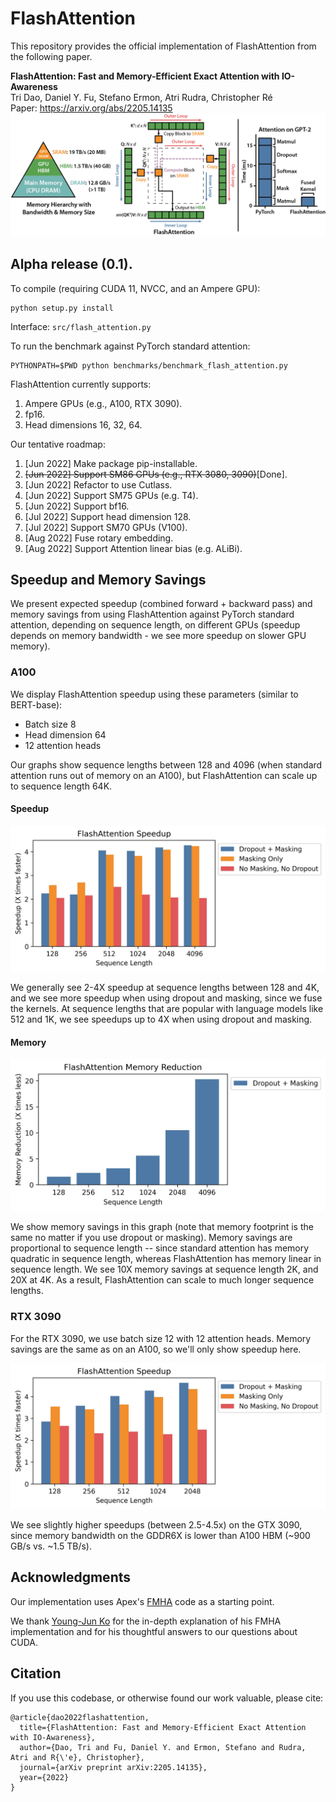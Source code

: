 # FlashAttention
This repository provides the official implementation of FlashAttention from the
following paper.

**FlashAttention: Fast and Memory-Efficient Exact Attention with IO-Awareness**  
Tri Dao, Daniel Y. Fu, Stefano Ermon, Atri Rudra, Christopher Ré  
Paper: https://arxiv.org/abs/2205.14135
![FlashAttention](assets/flashattn_banner.jpg)

## Alpha release (0.1).

To compile (requiring CUDA 11, NVCC, and an Ampere GPU):
```
python setup.py install
```

Interface: `src/flash_attention.py`

To run the benchmark against PyTorch standard attention: 
```
PYTHONPATH=$PWD python benchmarks/benchmark_flash_attention.py
```

FlashAttention currently supports:
1. Ampere GPUs (e.g., A100, RTX 3090).
2. fp16.
3. Head dimensions 16, 32, 64.

Our tentative roadmap:
1. [Jun 2022] Make package pip-installable.
2. ~~[Jun 2022] Support SM86 GPUs (e.g., RTX 3080, 3090)~~[Done].
3. [Jun 2022] Refactor to use Cutlass.
4. [Jun 2022] Support SM75 GPUs (e.g. T4).
5. [Jun 2022] Support bf16.
6. [Jul 2022] Support head dimension 128.
7. [Jul 2022] Support SM70 GPUs (V100).
8. [Aug 2022] Fuse rotary embedding.
9. [Aug 2022] Support Attention linear bias (e.g. ALiBi).

## Speedup and Memory Savings

We present expected speedup (combined forward + backward pass) and memory savings from using FlashAttention against PyTorch standard attention, depending on sequence length, on different GPUs (speedup depends on memory bandwidth - we see more speedup on slower GPU memory).

### A100

We display FlashAttention speedup using these parameters (similar to BERT-base):
* Batch size 8
* Head dimension 64
* 12 attention heads

Our graphs show sequence lengths between 128 and 4096 (when standard attention runs out of memory on an A100), but FlashAttention can scale up to sequence length 64K.

#### Speedup

![FlashAttention speedup](assets/flashattn_speedup.jpg)

We generally see 2-4X speedup at sequence lengths between 128 and 4K, and we see more speedup when using dropout and masking, since we fuse the kernels.
At sequence lengths that are popular with language models like 512 and 1K, we see speedups up to 4X when using dropout and masking.

#### Memory

![FlashAttention memory](assets/flashattn_memory.jpg)

We show memory savings in this graph (note that memory footprint is the same no matter if you use dropout or masking).
Memory savings are proportional to sequence length -- since standard attention has memory quadratic in sequence length, whereas FlashAttention has memory linear in sequence length.
We see 10X memory savings at sequence length 2K, and 20X at 4K.
As a result, FlashAttention can scale to much longer sequence lengths.

### RTX 3090

For the RTX 3090, we use batch size 12 with 12 attention heads.
Memory savings are the same as on an A100, so we'll only show speedup here.

![FlashAttention speedup GTX 3090](assets/flashattn_speedup_3090.jpg)

We see slightly higher speedups (between 2.5-4.5x) on the GTX 3090, since memory bandwidth on the GDDR6X is lower than A100 HBM (~900 GB/s vs. ~1.5 TB/s).

## Acknowledgments
Our implementation uses Apex's
[FMHA](https://github.com/NVIDIA/apex/tree/master/apex/contrib/csrc/fmha) code
as a starting point.

We thank [Young-Jun Ko](https://yjk21.github.io/) for the in-depth explanation of his FMHA implementation
and for his thoughtful answers to our questions about CUDA.

## Citation
If you use this codebase, or otherwise found our work valuable, please cite:
```
@article{dao2022flashattention,
  title={FlashAttention: Fast and Memory-Efficient Exact Attention with IO-Awareness},
  author={Dao, Tri and Fu, Daniel Y. and Ermon, Stefano and Rudra, Atri and R{\'e}, Christopher},
  journal={arXiv preprint arXiv:2205.14135},
  year={2022}
}
```
